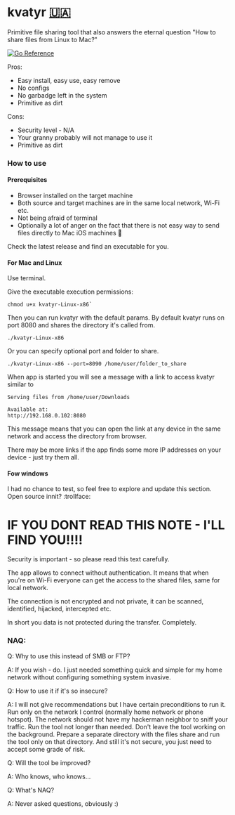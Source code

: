 # kvatyr [:ukraine:](https://savelife.in.ua/en/donate-en/)

Primitive file sharing tool that also answers the eternal question "How to share files from Linux to Mac?"

[![Go Reference](https://pkg.go.dev/badge/github.com/radikh/kvatyr.svg)](https://pkg.go.dev/github.com/radikh/kvatyr)

Pros:
 - Easy install, easy use, easy remove
 - No configs
 - No garbadge left in the system
 - Primitive as dirt
 
Cons:
 - Security level - N/A
 - Your granny probably will not manage to use it
 - Primitive as dirt

### How to use 

#### Prerequisites

- Browser installed on the target machine
- Both source and target machines are in the same local network, Wi-Fi etc.
- Not being afraid of terminal
- Optionally a lot of anger on the fact that there is not easy way to send files directly to Mac iOS machines :japanese_goblin:

Check the latest release and find an executable for you.

#### For Mac and Linux
Use terminal.

Give the executable execution permissions:

```
chmod u+x kvatyr-Linux-x86`
```

Then you can run kvatyr with the default params. By default kvatyr runs on port 8080 and shares the directory it's called from.
```
./kvatyr-Linux-x86
```

Or you can specify optional port and folder to share.

```
./kvatyr-Linux-x86 --port=8090 /home/user/folder_to_share
```

When app is started you will see a message with a link to access kvatyr similar to

```
Serving files from /home/user/Downloads

Available at:
http://192.168.0.102:8080

```
This message means that you can open the link at any device in the same network and access the directory from browser.

There may be more links if the app finds some more IP addresses on your device - just try them all. 

#### Fow windows

I had no chance to test, so feel free to explore and update this section. Open source innit? :trollface:

# IF YOU DONT READ THIS NOTE - I'LL FIND YOU!!!!
Security is important - so please read this text carefully.

The app allows to connect without authentication. It means that when you're on Wi-Fi everyone can get the access to the shared files, same for local network.

The connection is not encrypted and not private, it can be scanned, identified, hijacked, intercepted etc. 

In short you data is not protected during the transfer. Completely.

### NAQ:

Q: Why to use this instead of SMB or FTP?

A: If you wish - do. I just needed something quick and simple for my home network without configuring something system invasive.


Q: How to use it if it's so insecure?

A: I will not give recommendations but I have certain preconditions to run it. Run only on the network I control (normally home network or phone hotspot). The network should not have my hackerman neighbor to sniff your traffic. Run the tool not longer than needed. Don't leave the tool working on the background. Prepare a separate directory with the files share and run the tool only on that directory. And still it's not secure, you just need to accept some grade of risk.


Q: Will the tool be improved?

A: Who knows, who knows...


Q: What's NAQ?

A: Never asked questions, obviously :) 
